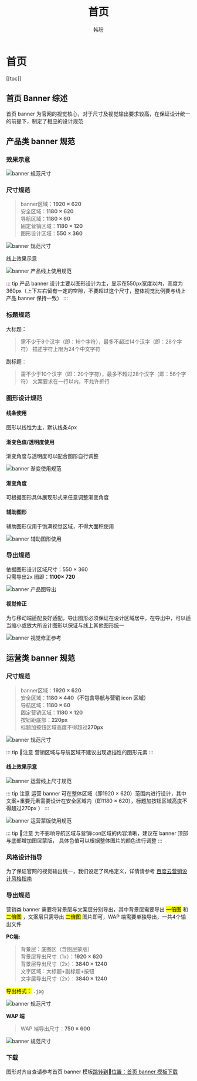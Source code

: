﻿---
title:  首页
author:  韩玢
sidebarDepth: 2
---
# 首页


[[toc]]


## 首页 Banner 综述


首页 banner 为官网的视觉核心，对于尺寸及视觉输出要求较高，在保证设计统一的前提下，制定了相应的设计规范



## 产品类 banner 规范

### 效果示意


![banner 规范尺寸](http://baiduyun-guideline.bj.bcebos.com/portal%2Fhomebanner%2F%E5%9B%BE%E5%BD%A2%E5%8F%82%E8%80%83.png)


### 尺寸规范

>banner区域：**1920 × 620**</br>
安全区域：**1180 × 620**</br>
导航区域：**1180 × 60**</br>
固定营销区域：**1180 × 120**</br>
图形设计区域：**550 × 360**

![banner 规范尺寸](http://baiduyun-guideline.bj.bcebos.com/portal%2Fhomebanner%2F%E8%AE%BE%E8%AE%A1%E5%8C%BA%E5%9F%9F.png)

线上效果示意

![banner 产品线上使用规范](http://baiduyun-guideline.bj.bcebos.com/portal%2Fhomebanner%2F%E4%BA%A7%E5%93%81%E7%BA%BF%E4%B8%8A%E4%BD%BF%E7%94%A8%E8%A7%84%E8%8C%83.png)

::: tip 
产品 banner 设计主要以图形设计为主，显示在550px宽度以内，高度为360px（上下左右留有一定的空隙，不要超过这个尺寸，整体视觉比例要与线上产品 banner 保持一致）
:::



### 标题规范


大标题：</br>
>需不少于8个汉字（即：16个字符），最多不超过14个汉字（即：28个字符）
描述字符上限为24个中文字符


副标题：</br>
>需不少于10个汉字（即：20个字符），最多不超过28个汉字（即：56个字符）
>文案要求在一行以内，不允许折行


### 图形设计规范

#### 线条使用

图形以线性为主，默认线条4px



#### 渐变色值/透明度使用

渐变角度与透明度可以配合图形自行调整

![banner 渐变使用规范](http://baiduyun-guideline.bj.bcebos.com/portal%2Fhomebanner%2F%E6%B8%90%E5%8F%98%E4%BD%BF%E7%94%A8%E8%A7%84%E8%8C%83.png)

<color-copyer color="#70faff"  color2="#3f63ff" text="第一组渐变" type="dark" />

<color-copyer color="#ffd469"  color2="#fc4e6c" text="第二组渐变" type="dark" />




#### 渐变角度

可根据图形具体展现形式来任意调整渐变角度


#### 辅助图形
辅助图形仅用于饱满视觉区域，不得大面积使用

![banner 辅助图形使用](http://baiduyun-guideline.bj.bcebos.com/portal%2Fhomebanner%2F%E8%BE%85%E5%8A%A9%E5%9B%BE%E5%BD%A2%E4%BD%BF%E7%94%A8.png)


### 导出规范

依据图形设计区域尺寸：550 × 360</br>
只需导出2x 图即：**1100× 720**</br>

![banner 产品图导出](http://baiduyun-guideline.bj.bcebos.com/portal%2Fhomebanner%2F%E4%BA%A7%E5%93%81%E5%9B%BE%E5%AF%BC%E5%87%BA.png)


#### 视觉修正

为与移动端适配良好适配，导出图形必须保证在设计区域居中，在导出中，可以适当缩小或放大所设计图形以保证与线上其他图形统一

![banner 视觉修正参考](http://baiduyun-guideline.bj.bcebos.com/portal%2Fhomebanner%2F%E8%A7%86%E8%A7%89%E4%BF%AE%E6%AD%A3%E5%8F%82%E8%80%83.jpg)


## 运营类 banner 规范

### 尺寸规范

>banner区域：**1920 × 620**</br>
安全区域：**1180 × 440（不包含导航与营销 icon 区域）**</br>
导航区域：**1180 × 60**</br>
固定营销区域：**1180 × 120**</br>
按钮距底部：**220px**</br>
标题加按钮区域高度不得超过**270px**

![banner 规范尺寸](http://baiduyun-guideline.bj.bcebos.com/portal%2Fhomebanner%2F%E8%BF%90%E8%90%A5%E8%AE%BE%E8%AE%A1%E5%8C%BA%E5%9F%9F.png)

::: tip 注意 
营销区域与导航区域不建议出现遮挡性的图形元素
:::

#### 线上效果示意

![banner 运营线上尺寸规范](http://baiduyun-guideline.bj.bcebos.com/portal%2Fhomebanner%2F%E8%BF%90%E8%90%A5%E7%BA%BF%E4%B8%8A%E5%B0%BA%E5%AF%B8%E8%A7%84%E8%8C%83.png)


::: tip 注意
运营 banner 可在整体区域（即1920 × 620）范围内进行设计，其中文案+重要元素需要设计在安全区域内（即1180 × 620），标题加按钮区域高度不得超过270px ）
:::


![banner 运营蒙版使用规范](http://baiduyun-guideline.bj.bcebos.com/portal%2Fhomebanner%2F%E8%BF%90%E8%90%A5%E8%92%99%E7%89%88%E4%BD%BF%E7%94%A8%E8%A7%84%E8%8C%83.png)

::: tip 注意
为不影响导航区域与营销icon区域的内容清晰，建议在 banner 顶部与底部增加图层蒙版， 具体色值可以根据整体图片的颜色进行调整
:::


### 风格设计指导

为了保证官网的视觉输出统一，我们设定了风格定义，详情请参考 [百度云营销设计风格指南](/portal/marketing/Style.html)


### 导出规范

营销类 banner 需要将背景层与文案层分别导出，其中背景层需要导出 <mark>一倍图</mark> 和 <mark>二倍图</mark> ，文案层只需导出 <mark>二倍图</mark> 图片即可，WAP 端需要单独导出，一共4个输出文件

**PC端:**

>背景层：底图区（含图层蒙版）\
>背景层导出尺寸（1x）：**1920 × 620** \
>背景层导出尺寸（2x）：**3840 × 1240** \
>文字区域：大标题+副标题+按钮 \
>文字层导出尺寸（2x）：**3840 × 1240**

<mark>导出格式：</mark> `.jpg`

![banner 规范尺寸](http://baiduyun-guideline.bj.bcebos.com/portal%2Fhomebanner%2F%E8%BF%90%E8%90%A5banner%E5%AF%BC%E5%87%BA%E8%A7%84%E8%8C%83.jpg)

**WAP 端**
>WAP 端导出尺寸：**750 × 600**

![banner 规范尺寸](http://baiduyun-guideline.bj.bcebos.com/portal%2Fhomebanner%2Fwap%20%E8%BF%90%E8%90%A5%E5%AF%BC%E5%87%BA.png)



### 下载

图形对齐自查请参考首页 banner 模板[跳转到位置：首页 banner 模板下载](/portal/download.html#首页-banner-模板下载)




